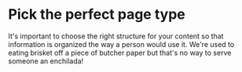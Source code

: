# Pick the perfect page type

It's important to choose the right structure for your content so that information is organized the way a person would use it. We're used to eating brisket off a piece of butcher paper but that's no way to serve someone an enchilada!

